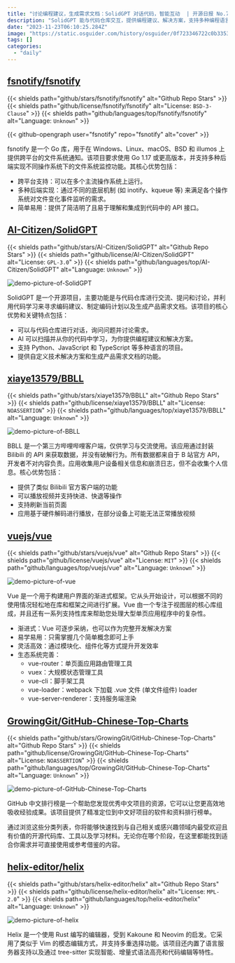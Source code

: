 ```yaml
---
title: "讨论编程建议，生成需求文档：SolidGPT 对话代码，智能互动  | 开源日报 No.73"
description: "SolidGPT 能与代码仓库交互，提供编程建议、解决方案，支持多种编程语言项目，还可生成需求文档，有力助力技术业务。"
date: "2023-11-23T06:10:25.284Z"
image: "https://static.osguider.com/history/osguider/0f723346722c0b33533d2c983bcec161.png"
tags: []
categories:
  - "daily"
---
```


## [fsnotify/fsnotify](https://github.com/fsnotify/fsnotify)

{{< shields path="github/stars/fsnotify/fsnotify" alt="Github Repo Stars" >}} {{< shields path="github/license/fsnotify/fsnotify" alt="License: `BSD-3-Clause`" >}} {{< shields path="github/languages/top/fsnotify/fsnotify" alt="Language: `Unknown`" >}}

{{< github-opengraph user="fsnotify" repo="fsnotify" alt="cover" >}}

fsnotify 是一个 Go 库，用于在 Windows、Linux、macOS、BSD 和 illumos 上提供跨平台的文件系统通知。该项目要求使用 Go 1.17 或更高版本，并支持多种后端实现不同操作系统下的文件系统监控功能。其核心优势包括：

- 跨平台支持：可以在多个主流操作系统上运行。
- 多种后端实现：通过不同的底层机制 (如 inotify、kqueue 等) 来满足各个操作系统对文件变化事件监听的需求。
- 简单易用：提供了简洁明了且易于理解和集成到代码中的 API 接口。

## [AI-Citizen/SolidGPT](https://github.com/AI-Citizen/SolidGPT)

{{< shields path="github/stars/AI-Citizen/SolidGPT" alt="Github Repo Stars" >}} {{< shields path="github/license/AI-Citizen/SolidGPT" alt="License: `GPL-3.0`" >}} {{< shields path="github/languages/top/AI-Citizen/SolidGPT" alt="Language: `Unknown`" >}}

![demo-picture-of-SolidGPT](https://static.osguider.com/history/2023/997c271bdf39ab5cb2ea2ef71fa9f35f.png)

SolidGPT 是一个开源项目，主要功能是与代码仓库进行交流、提问和讨论，并利用代码学习来寻求编码建议、制定编码计划以及生成产品需求文档。该项目的核心优势和关键特点包括：

- 可以与代码仓库进行对话，询问问题并讨论需求。
- AI 可以扫描并从你的代码中学习，为你提供编程建议和解决方案。
- 支持 Python、JavaScript 和 TypeScript 等多种语言的项目。
- 提供自定义技术解决方案和生成产品需求文档的功能。

## [xiaye13579/BBLL](https://github.com/xiaye13579/BBLL)

{{< shields path="github/stars/xiaye13579/BBLL" alt="Github Repo Stars" >}} {{< shields path="github/license/xiaye13579/BBLL" alt="License: `NOASSERTION`" >}} {{< shields path="github/languages/top/xiaye13579/BBLL" alt="Language: `Unknown`" >}}

![demo-picture-of-BBLL](https://static.osguider.com/history/osguider/9bf8f9a0fab6b193478be7812cf66b3e.jpeg)

BBLL 是一个第三方哔哩哔哩客户端，仅供学习与交流使用。该应用通过封装 Bilibili 的 API 来获取数据，并没有破解行为。所有数据都来自于 B 站官方 API，开发者不对内容负责。应用收集用户设备相关信息和崩溃日志，但不会收集个人信息。核心优势包括：

- 提供了类似 Bilibili 官方客户端的功能
- 可以播放视频并支持快进、快退等操作
- 支持刷新当前页面
- 应用基于硬件解码进行播放，在部分设备上可能无法正常播放视频

## [vuejs/vue](https://github.com/vuejs/vue)

{{< shields path="github/stars/vuejs/vue" alt="Github Repo Stars" >}} {{< shields path="github/license/vuejs/vue" alt="License: `MIT`" >}} {{< shields path="github/languages/top/vuejs/vue" alt="Language: `Unknown`" >}}

![demo-picture-of-vue](https://static.osguider.com/history/2023/43cd576a4f158be4d2f8616075ac22aa.png)

Vue 是一个用于构建用户界面的渐进式框架。它从头开始设计，可以根据不同的使用情况轻松地在库和框架之间进行扩展。Vue 由一个专注于视图层的核心库组成，并且还有一系列支持性库来帮助您处理大型单页应用程序中的复杂性。

- 渐进式：Vue 可逐步采纳，也可以作为完整开发解决方案
- 易学易用：只需掌握几个简单概念即可上手
- 灵活高效：通过模块化、组件化等方式提升开发效率
- 生态系统完善：
  - vue-router：单页面应用路由管理工具
  - vuex：大规模状态管理工具
  - vue-cli：脚手架工具
  - vue-loader：webpack 下加载 .vue 文件 (单文件组件) loader
  - vue-server-renderer：支持服务端渲染

## [GrowingGit/GitHub-Chinese-Top-Charts](https://github.com/GrowingGit/GitHub-Chinese-Top-Charts)

{{< shields path="github/stars/GrowingGit/GitHub-Chinese-Top-Charts" alt="Github Repo Stars" >}} {{< shields path="github/license/GrowingGit/GitHub-Chinese-Top-Charts" alt="License: `NOASSERTION`" >}} {{< shields path="github/languages/top/GrowingGit/GitHub-Chinese-Top-Charts" alt="Language: `Unknown`" >}}

![demo-picture-of-GitHub-Chinese-Top-Charts](https://static.osguider.com/history/2023/b371a3fd50e59730ec8c7127baf4b7ee.png)

GitHub 中文排行榜是一个帮助您发现优秀中文项目的资源，它可以让您更高效地吸收经验成果。该项目提供了精准定位到中文好项目的软件和资料排行榜单。

通过浏览这些分类列表，你将能够快速找到与自己相关或感兴趣领域内最受欢迎且有价值的开源代码库、工具以及学习材料。无论你在哪个阶段，在这里都能找到适合你需求并可直接使用或参考借鉴的内容。

## [helix-editor/helix](https://github.com/helix-editor/helix)

{{< shields path="github/stars/helix-editor/helix" alt="Github Repo Stars" >}} {{< shields path="github/license/helix-editor/helix" alt="License: `MPL-2.0`" >}} {{< shields path="github/languages/top/helix-editor/helix" alt="Language: `Unknown`" >}}

![demo-picture-of-helix](https://static.osguider.com/history/osguider/1668aa0c26141ece963cb7aafd687f36.png)

Helix 是一个使用 Rust 编写的编辑器，受到 Kakoune 和 Neovim 的启发。它采用了类似于 Vim 的模态编辑方式，并支持多重选择功能。该项目还内置了语言服务器支持以及通过 tree-sitter 实现智能、增量式语法高亮和代码编辑等特性。
